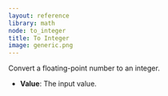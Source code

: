 ```yaml
---
layout: reference
library: math
node: to_integer
title: To Integer
image: generic.png
---
```

Convert a floating-point number to an integer.

* **Value**: The input value.
